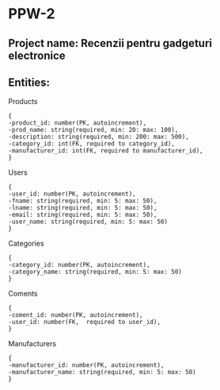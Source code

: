 # PPW-2

## Project name: Recenzii pentru gadgeturi electronice
## Entities: 

Products
```
{
-product_id: number(PK, autoincrement),
-prod_name: string(required, min: 20: max: 100),
-description: string(required, min: 200: max: 500),
-category_id: int(FK, required to category_id),
-manufacturer_id: int(FK, required to manufacturer_id),
}
```

Users
```
{
-user_id: number(PK, autoincrement),
-fname: string(required, min: 5: max: 50),
-lname: string(required, min: 5: max: 50),
-email: string(required, min: 5: max: 50),
-user_name: string(required, min: 5: max: 50)
}
```

Categories
```
{
-category_id: number(PK, autoincrement),
-category_name: string(required, min: 5: max: 50)
}
```

Coments
```
{
-coment_id: number(PK, autoincrement),
-user_id: number(FK,  required to user_id),
}
```

Manufacturers
```
{
-manufacturer_id: number(PK, autoincrement),
-manufacturer_name: string(required, min: 5: max: 50)
}
````

